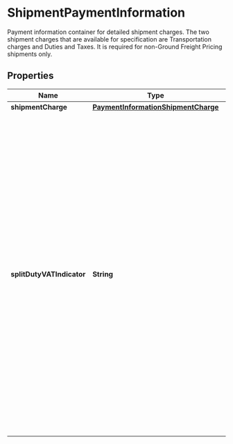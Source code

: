 

# ShipmentPaymentInformation

Payment information container for detailed shipment charges. The two shipment charges that are available for specification are Transportation charges and Duties and Taxes.  It is required for non-Ground Freight Pricing shipments only.

## Properties

| Name | Type | Description | Notes |
|------------ | ------------- | ------------- | -------------|
|**shipmentCharge** | [**PaymentInformationShipmentCharge**](PaymentInformationShipmentCharge.md) |  |  |
|**splitDutyVATIndicator** | **String** | Split Duty VAT Indicator. The presence indicates the payer specified for Transportation Charges will pay transportation charges and any duties that apply to the shipment. The payer specified for Duties and Taxes will pay the VAT (Value-Added Tax) only.  This is an empty tag, any value inside is ignored. The payment method for Transportation charges must be UPS account. The UPS account must be a daily pickup account or an occasional account. |  [optional] |



